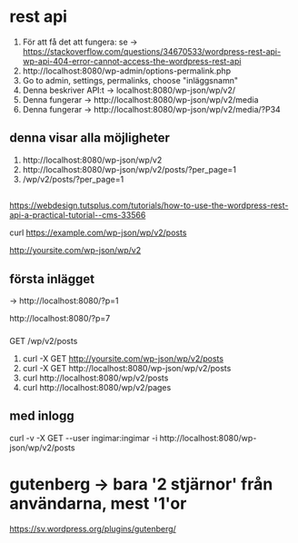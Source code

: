 # rest api 

1. För att få det att fungera: se -> https://stackoverflow.com/questions/34670533/wordpress-rest-api-wp-api-404-error-cannot-access-the-wordpress-rest-api 
2. http://localhost:8080/wp-admin/options-permalink.php 
3. Go to admin, settings, permalinks, choose "inläggsnamn" 
4. Denna beskriver API:t -> localhost:8080/wp-json/wp/v2/ 
5. Denna fungerar -> http://localhost:8080/wp-json/wp/v2/media 
6. Denna fungerar -> http://localhost:8080/wp-json/wp/v2/media/?P34 

## denna visar alla möjligheter
1. http://localhost:8080/wp-json/wp/v2 
2. http://localhost:8080/wp-json/wp/v2/posts/?per_page=1
3. /wp/v2/posts/?per_page=1


##
https://webdesign.tutsplus.com/tutorials/how-to-use-the-wordpress-rest-api-a-practical-tutorial--cms-33566


curl https://example.com/wp-json/wp/v2/posts 

http://yoursite.com/wp-json/wp/v2 

## första inlägget 
-> http://localhost:8080/?p=1 

http://localhost:8080/?p=7

### 
GET /wp/v2/posts


1. curl -X GET http://yoursite.com/wp-json/wp/v2/posts
2. curl -X GET http://localhost:8080/wp-json/wp/v2/posts 
3. curl http://localhost:8080/wp/v2/posts 
4. curl http://localhost:8080/wp/v2/pages


## med inlogg
curl -v -X GET --user ingimar:ingimar -i http://localhost:8080/wp-json/wp/v2/posts 

# gutenberg -> bara '2 stjärnor' från användarna, mest '1'or

https://sv.wordpress.org/plugins/gutenberg/
